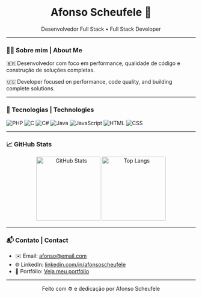 <h1 align="center">Afonso Scheufele 🚀</h1>
<p align="center">Desenvolvedor Full Stack • Full Stack Developer</p>

---

### 👨‍💻 Sobre mim | About Me

🇧🇷 Desenvolvedor com foco em performance, qualidade de código e construção de soluções completas.

🇺🇸 Developer focused on performance, code quality, and building complete solutions.

---

### 🚀 Tecnologias | Technologies

![PHP](https://img.shields.io/badge/-PHP-777BB4?style=flat&logo=php&logoColor=white)
![C](https://img.shields.io/badge/-C-00599C?style=flat&logo=c&logoColor=white)
![C#](https://img.shields.io/badge/-C%23-239120?style=flat&logo=c-sharp&logoColor=white)
![Java](https://img.shields.io/badge/-Java-007396?style=flat&logo=java&logoColor=white)
![JavaScript](https://img.shields.io/badge/-JavaScript-F7DF1E?style=flat&logo=javascript&logoColor=black)
![HTML](https://img.shields.io/badge/-HTML5-E34F26?style=flat&logo=html5&logoColor=white)
![CSS](https://img.shields.io/badge/-CSS3-1572B6?style=flat&logo=css3&logoColor=white)

---

### 📈 GitHub Stats

<!-- Altere 'afonsoscheufele' pelo seu @ real do GitHub se necessário -->

<div align="center">

<img height="170" src="https://github-readme-stats.vercel.app/api?username=afonsoscheufele&show_icons=true&theme=dark&count_private=true&hide=issues" alt="GitHub Stats" />
<img height="170" src="https://github-readme-stats.vercel.app/api/top-langs/?username=afonsoscheufele&layout=compact&theme=dark" alt="Top Langs" />

</div>

---

### 📬 Contato | Contact

- ✉️ Email: afonso@email.com  
- 🌐 LinkedIn: [linkedin.com/in/afonsoscheufele](https://www.linkedin.com/in/afonsoscheufele)
- 💼 Portfólio: [Veja meu portfólio](https://seu-link.vercel.app)

---

<p align="center">
  Feito com ⚙️ e dedicação por Afonso Scheufele
</p>

